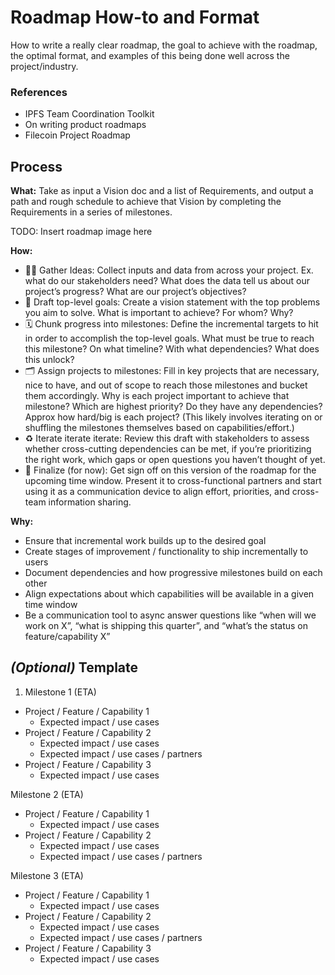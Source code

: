# Roadmap How-to and Format

How to write a really clear roadmap, the goal to achieve with the roadmap, the optimal format, and examples of this being done well across the project/industry.

### References

- IPFS Team Coordination Toolkit 
- On writing product roadmaps
- Filecoin Project Roadmap

## Process

**What:** Take as input a Vision doc and a list of Requirements, and output a path and rough schedule to achieve that Vision by completing the Requirements in a series of milestones.

TODO: Insert roadmap image here

**How:** 
- 👂🏼 Gather Ideas: Collect inputs and data from across your project. Ex. what do our stakeholders need? What does the data tell us about our project’s progress? What are our project’s objectives?
- 🎯 Draft top-level goals: Create a vision statement with the top problems you aim to solve. What is important to achieve? For whom? Why?
- 🗓 Chunk progress into milestones: Define the incremental targets to hit in order to accomplish the top-level goals. What must be true to reach this milestone? On what timeline? With what dependencies? What does this unlock?
- 🗂 Assign projects to milestones: Fill in key projects that are necessary, nice to have, and out of scope to reach those milestones and bucket them accordingly. Why is each project important to achieve that milestone? Which are highest priority? Do they have any dependencies? Approx how hard/big is each project? (This likely involves iterating on or shuffling the milestones themselves based on capabilities/effort.)
- ♻️ Iterate iterate iterate: Review this draft with stakeholders to assess whether cross-cutting dependencies can be met, if you’re prioritizing the right work, which gaps or open questions you haven’t thought of yet.
- 🏁 Finalize (for now): Get sign off on this version of the roadmap for the upcoming time window. Present it to cross-functional partners and start using it as a communication device to align effort, priorities, and cross-team information sharing.

**Why:**
- Ensure that incremental work builds up to the desired goal
- Create stages of improvement / functionality to ship incrementally to users
- Document dependencies and how progressive milestones build on each other
- Align expectations about which capabilities will be available in a given time window
- Be a communication tool to async answer questions like “when will we work on X”, “what is shipping this quarter”, and “what’s the status on feature/capability X”


## *(Optional)* Template
1. Milestone 1 (ETA)
- Project / Feature / Capability 1
  - Expected impact / use cases 
- Project / Feature / Capability 2
  - Expected impact / use cases 
  - Expected impact / use cases / partners
- Project / Feature / Capability 3
  - Expected impact / use cases 

Milestone 2 (ETA)
- Project / Feature / Capability 1
  - Expected impact / use cases 
- Project / Feature / Capability 2
  - Expected impact / use cases 
  - Expected impact / use cases / partners

Milestone 3 (ETA)
- Project / Feature / Capability 1
  - Expected impact / use cases 
- Project / Feature / Capability 2
  - Expected impact / use cases 
  - Expected impact / use cases / partners
- Project / Feature / Capability 3
  - Expected impact / use cases 

